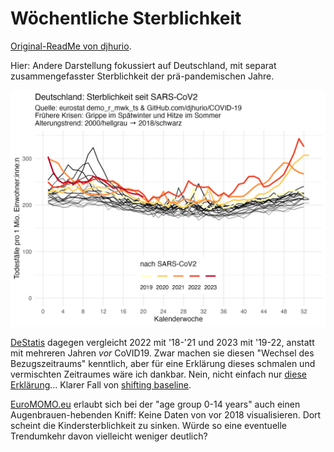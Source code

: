 # Wöchentliche Sterblichkeit

[Original-ReadMe von djhurio](https://github.com/djhurio/COVID-19#readme).

Hier: Andere Darstellung fokussiert auf Deutschland,
mit separat zusammengefasster Sterblichkeit der prä-pandemischen Jahre.

![](./output/Germany.jpg)

[DeStatis](https://www.destatis.de/DE/Themen/Querschnitt/Corona/Gesellschaft/bevoelkerung-sterbefaelle.html)
dagegen vergleicht 2022 mit '18-'21 und 2023 mit '19-22,
anstatt mit mehreren Jahren *vor* CoVID19.
Zwar machen sie diesen "Wechsel des Bezugszeitraums" kenntlich,
aber für eine Erklärung dieses schmalen und vermischten Zeitraumes wäre ich dankbar.
Nein, nicht einfach nur [diese Erklärung](https://twitter.com/TheVertlartnic/status/1672698705617600512)...
Klarer Fall von [shifting baseline](https://en.wikipedia.org/wiki/Shifting_baseline).

[EuroMOMO.eu](https://www.euromomo.eu/bulletins/2023-08/) erlaubt sich
bei der "age group 0-14 years" auch einen Augenbrauen-hebenden Kniff:
Keine Daten von vor 2018 visualisieren.
Dort scheint die Kindersterblichkeit zu sinken.
Würde so eine eventuelle Trendumkehr davon vielleicht weniger deutlich?
